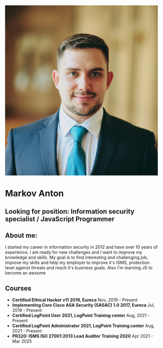![Anton Markov](./photo.png) 

# **Markov Anton**

## Looking for position: **Information security specialist / JavaScript Programmer**

## About me:
I started my career in information security in 2012 and have over 10 years of experience. I am ready for new challenges and I want to improve my knowledge and skills. My goal is to find interesting and challenging job, improve my skills and help my employer to improve it's ISMS, protection level against threats and reach it's business goals.
Also I'm learning JS to become an awsome 

## Courses
- **Certified Ethical Hacker v11 2019, Eureca**
Nov, 2019 - Present
- **Implementing Core Cisco ASA Security (SASAC) 1.0 2017, Eureca**
Jul, 2019 - Present
- **Certified LogPoint User 2021, LogPoint Training center**
Aug, 2021 - Present
- **Certified LogPoint Administrator 2021, LogPoint Training center**
Aug, 2021 - Present
- **PR320: ISMS ISO 27001:2013 Lead Auditor Training 2020**
Apr 2021 - Mar 2025